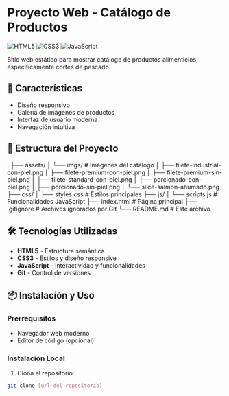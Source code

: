 # Proyecto Web - Catálogo de Productos

![HTML5](https://img.shields.io/badge/HTML5-E34F26?style=for-the-badge&logo=html5&logoColor=white)
![CSS3](https://img.shields.io/badge/CSS3-1572B6?style=for-the-badge&logo=css3&logoColor=white)
![JavaScript](https://img.shields.io/badge/JavaScript-F7DF1E?style=for-the-badge&logo=javascript&logoColor=black)

Sitio web estático para mostrar catálogo de productos alimenticios, específicamente cortes de pescado.

## 🚀 Características

- Diseño responsivo
- Galería de imágenes de productos
- Interfaz de usuario moderna
- Navegación intuitiva

## 📁 Estructura del Proyecto

.
├── assets/
│ └── imgs/ # Imágenes del catálogo
│ ├── filete-industrial-con-piel.png
│ ├── filete-premium-con-piel.png
│ ├── filete-premium-sin-piel.png
│ ├── filete-standard-con-piel.png
│ ├── porcionado-con-piel.png
│ ├── porcionado-sin-piel.png
│ └── slice-salmon-ahumado.png
├── css/
│ └── styles.css # Estilos principales
├── js/
│ └── scripts.js # Funcionalidades JavaScript
├── index.html # Página principal
├── .gitignore # Archivos ignorados por Git
└── README.md # Este archivo

## 🛠 Tecnologías Utilizadas

- **HTML5** - Estructura semántica
- **CSS3** - Estilos y diseño responsive
- **JavaScript** - Interactividad y funcionalidades
- **Git** - Control de versiones

## 📦 Instalación y Uso

### Prerrequisitos

- Navegador web moderno
- Editor de código (opcional)

### Instalación Local

1. Clona el repositorio:

```bash
git clone [url-del-repositorio]
